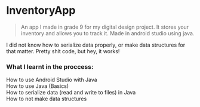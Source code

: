 # InventoryApp
> An app I made in grade 9 for my digital design project. It stores your inventory and allows you to track it. Made in android studio using java.

I did not know how to serialize data properly, or make data structures for that matter. Pretty shit code, but hey, it works!  

### What I learnt in the proccess:  
How to use Android Studio with Java  
How to use Java (Basics)  
How to serialize data (read and write to files) in Java  
How to not make data structures
